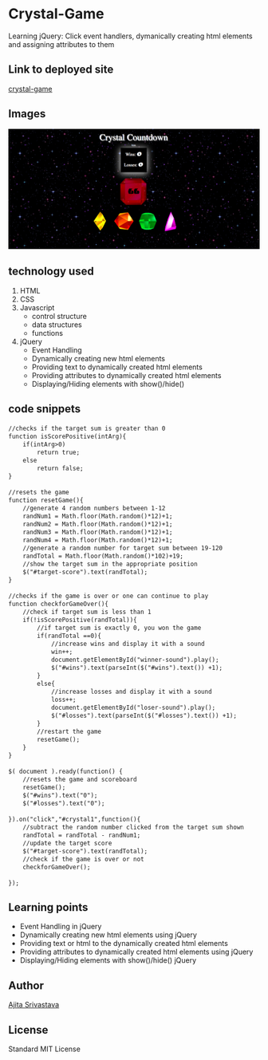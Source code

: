 # Crystal-Game

<!-- Put a description of what the project is -->
Learning jQuery: Click event handlers, dymanically creating html elements and assigning attributes to them

## Link to deployed site
<!-- make a link to the deployed site --> 
<!-- [What the user will see](the link to the deployed site) -->
[crystal-game](https://ajitas.github.io/Crystal-Game/)

## Images
<!-- take a picture of the image and add it into the readme  -->
<!-- ![image title](path or link to image) -->
![crystal-game](assets/images/crystal-game.png)

## technology used
<!-- make a list of technology used -->
<!-- what you used for this web app, like html css -->

<!-- 
1. First ordered list item
2. Another item
⋅⋅* Unordered sub-list. 
1. Actual numbers don't matter, just that it's a number
⋅⋅1. Ordered sub-list
4. And another item. 
-->
1. HTML
2. CSS
3. Javascript
    * control structure
    * data structures
    * functions
4. jQuery
    * Event Handling
    * Dynamically creating new html elements
    * Providing text to dynamically created html elements
    * Providing attributes to dynamically created html elements
    * Displaying/Hiding elements with show()/hide()


## code snippets
<!-- put snippets of code inside ``` ``` so it will look like code -->
<!-- if you want to put blockquotes use a > -->

```
//checks if the target sum is greater than 0
function isScorePositive(intArg){
    if(intArg>0)
        return true;
    else
        return false;
}

//resets the game
function resetGame(){
    //generate 4 random numbers between 1-12
    randNum1 = Math.floor(Math.random()*12)+1;
    randNum2 = Math.floor(Math.random()*12)+1;
    randNum3 = Math.floor(Math.random()*12)+1;
    randNum4 = Math.floor(Math.random()*12)+1;
    //generate a random number for target sum between 19-120
    randTotal = Math.floor(Math.random()*102)+19;
    //show the target sum in the appropriate position
    $("#target-score").text(randTotal);
}

//checks if the game is over or one can continue to play
function checkforGameOver(){
    //check if target sum is less than 1
    if(!isScorePositive(randTotal)){
        //if target sum is exactly 0, you won the game
        if(randTotal ==0){
            //increase wins and display it with a sound
            win++;
            document.getElementById("winner-sound").play();
            $("#wins").text(parseInt($("#wins").text()) +1);
        }
        else{
            //increase losses and display it with a sound
            loss++;
            document.getElementById("loser-sound").play();
            $("#losses").text(parseInt($("#losses").text()) +1);
        }
        //restart the game
        resetGame();
    }
}

$( document ).ready(function() {
    //resets the game and scoreboard
    resetGame();
    $("#wins").text("0");
    $("#losses").text("0");

}).on("click","#crystal1",function(){
    //subtract the random number clicked from the target sum shown
    randTotal = randTotal - randNum1;
    //update the target score
    $("#target-score").text(randTotal);
    //check if the game is over or not
    checkforGameOver();
    
});
```
## Learning points
* Event Handling in jQuery
* Dynamically creating new html elements using jQuery
* Providing text or html to the dynamically created html elements
* Providing attributes to dynamically created html elements using jQuery
* Displaying/Hiding elements with show()/hide() jQuery


## Author 
[Ajita Srivastava](https://github.com/ajitas)

## License
Standard MIT License